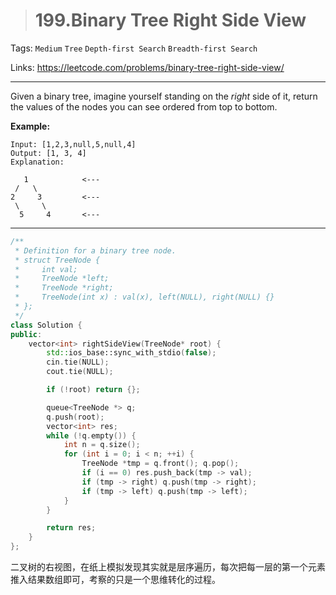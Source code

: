 > # 199.Binary Tree Right Side View

Tags: `Medium` `Tree` `Depth-first Search` `Breadth-first Search`

Links: https://leetcode.com/problems/binary-tree-right-side-view/

-----

Given a binary tree, imagine yourself standing on the *right* side of it, return the values of the nodes you can see ordered from top to bottom.

**Example:**

```
Input: [1,2,3,null,5,null,4]
Output: [1, 3, 4]
Explanation:

   1            <---
 /   \
2     3         <---
 \     \
  5     4       <---
```

------

```c++
/**
 * Definition for a binary tree node.
 * struct TreeNode {
 *     int val;
 *     TreeNode *left;
 *     TreeNode *right;
 *     TreeNode(int x) : val(x), left(NULL), right(NULL) {}
 * };
 */
class Solution {
public:
    vector<int> rightSideView(TreeNode* root) {
        std::ios_base::sync_with_stdio(false);
        cin.tie(NULL);
        cout.tie(NULL);

        if (!root) return {};

        queue<TreeNode *> q;
        q.push(root);
        vector<int> res;
        while (!q.empty()) {
            int n = q.size();
            for (int i = 0; i < n; ++i) {
                TreeNode *tmp = q.front(); q.pop();
                if (i == 0) res.push_back(tmp -> val);
                if (tmp -> right) q.push(tmp -> right);
                if (tmp -> left) q.push(tmp -> left);
            }
        }

        return res;
    }
};
```

二叉树的右视图，在纸上模拟发现其实就是层序遍历，每次把每一层的第一个元素推入结果数组即可，考察的只是一个思维转化的过程。